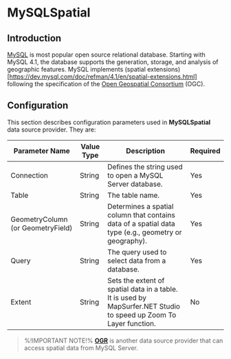 # MySQLSpatial 

## Introduction

[MySQL](https://www.mysql.com/) is most popular open source relational database. Starting with MySQL 4.1, the database supports the generation, storage, and analysis of geographic features. MySQL implements (spatial extensions)[https://dev.mysql.com/doc/refman/4.1/en/spatial-extensions.html] following the specification of the [Open Geospatial Consortium](http://www.opengeospatial.org/) (OGC). 

## Configuration

This section describes configuration parameters used in **MySQLSpatial** data source provider. They are:

Parameter Name | Value Type | Description | Required
------------ | ------------- | ------------- | -------------
Connection | String |  Defines the string used to open a MySQL Server database. | Yes
Table | String | The table name. | Yes
GeometryColumn (or GeometryField) | String | Determines a spatial column that contains data of a spatial data type (e.g., geometry or geography). | Yes
Query | String | The query used to select data from a database. | Yes
Extent | String | Sets the extent of spatial data in a table. It is used by MapSurfer.NET Studio to speed up Zoom To Layer function.| No


> %!IMPORTANT NOTE!% **[OGR](usermanual/datasources/vector/ogr.md)** is another data source provider that can access spatial data from MySQL Server.

